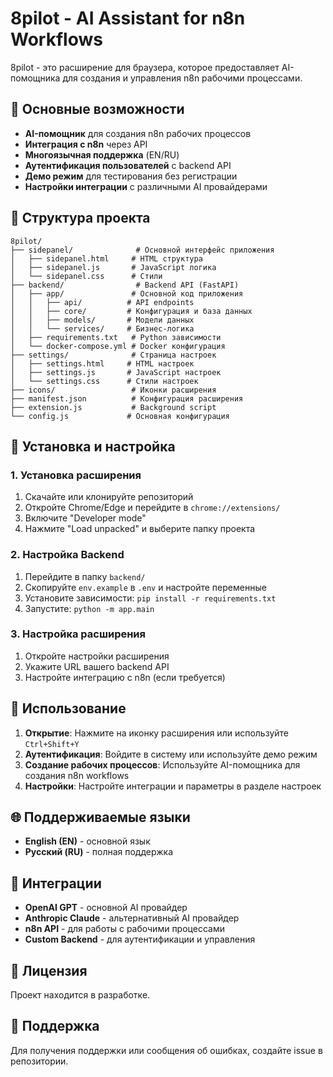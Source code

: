 # 8pilot - AI Assistant for n8n Workflows

8pilot - это расширение для браузера, которое предоставляет AI-помощника для создания и управления n8n рабочими процессами.

## 🚀 Основные возможности

- **AI-помощник** для создания n8n рабочих процессов
- **Интеграция с n8n** через API
- **Многоязычная поддержка** (EN/RU)
- **Аутентификация пользователей** с backend API
- **Демо режим** для тестирования без регистрации
- **Настройки интеграции** с различными AI провайдерами

## 📁 Структура проекта

```
8pilot/
├── sidepanel/              # Основной интерфейс приложения
│   ├── sidepanel.html     # HTML структура
│   ├── sidepanel.js       # JavaScript логика
│   └── sidepanel.css      # Стили
├── backend/                # Backend API (FastAPI)
│   ├── app/               # Основной код приложения
│   │   ├── api/          # API endpoints
│   │   ├── core/         # Конфигурация и база данных
│   │   ├── models/       # Модели данных
│   │   └── services/     # Бизнес-логика
│   ├── requirements.txt   # Python зависимости
│   └── docker-compose.yml # Docker конфигурация
├── settings/              # Страница настроек
│   ├── settings.html     # HTML настроек
│   ├── settings.js       # JavaScript настроек
│   └── settings.css      # Стили настроек
├── icons/                 # Иконки расширения
├── manifest.json          # Конфигурация расширения
├── extension.js           # Background script
└── config.js             # Основная конфигурация
```

## 🔧 Установка и настройка

### 1. Установка расширения

1. Скачайте или клонируйте репозиторий
2. Откройте Chrome/Edge и перейдите в `chrome://extensions/`
3. Включите "Developer mode"
4. Нажмите "Load unpacked" и выберите папку проекта

### 2. Настройка Backend

1. Перейдите в папку `backend/`
2. Скопируйте `env.example` в `.env` и настройте переменные
3. Установите зависимости: `pip install -r requirements.txt`
4. Запустите: `python -m app.main`

### 3. Настройка расширения

1. Откройте настройки расширения
2. Укажите URL вашего backend API
3. Настройте интеграцию с n8n (если требуется)

## 🎯 Использование

1. **Открытие**: Нажмите на иконку расширения или используйте `Ctrl+Shift+Y`
2. **Аутентификация**: Войдите в систему или используйте демо режим
3. **Создание рабочих процессов**: Используйте AI-помощника для создания n8n workflows
4. **Настройки**: Настройте интеграции и параметры в разделе настроек

## 🌐 Поддерживаемые языки

- **English (EN)** - основной язык
- **Русский (RU)** - полная поддержка

## 🔌 Интеграции

- **OpenAI GPT** - основной AI провайдер
- **Anthropic Claude** - альтернативный AI провайдер
- **n8n API** - для работы с рабочими процессами
- **Custom Backend** - для аутентификации и управления

## 📝 Лицензия

Проект находится в разработке.

## 🤝 Поддержка

Для получения поддержки или сообщения об ошибках, создайте issue в репозитории.

